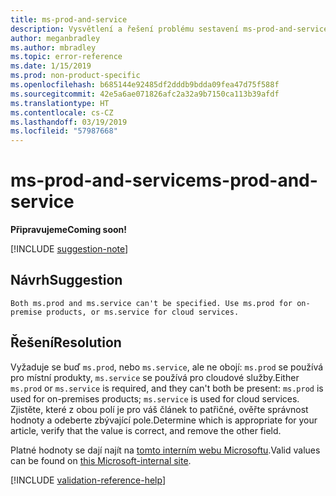 ```yaml
---
title: ms-prod-and-service
description: Vysvětlení a řešení problému sestavení ms-prod-and-service na webu Docs
author: meganbradley
ms.author: mbradley
ms.topic: error-reference
ms.date: 1/15/2019
ms.prod: non-product-specific
ms.openlocfilehash: b685144e92485df2dddb9bdda09fea47d75f588f
ms.sourcegitcommit: 42e5a6ae071826afc2a32a9b7150ca113b39afdf
ms.translationtype: HT
ms.contentlocale: cs-CZ
ms.lasthandoff: 03/19/2019
ms.locfileid: "57987668"
---
```

# <a name="ms-prod-and-service"></a><span data-ttu-id="0e9c9-103">ms-prod-and-service</span><span class="sxs-lookup"><span data-stu-id="0e9c9-103">ms-prod-and-service</span></span>

<span data-ttu-id="0e9c9-104">**Připravujeme**</span><span class="sxs-lookup"><span data-stu-id="0e9c9-104">**Coming soon!**</span></span>

[!INCLUDE [suggestion-note](includes/suggestion-note.md)]

## <a name="suggestion"></a><span data-ttu-id="0e9c9-105">Návrh</span><span class="sxs-lookup"><span data-stu-id="0e9c9-105">Suggestion</span></span>

`Both ms.prod and ms.service can't be specified. Use ms.prod for on-premise products, or ms.service for cloud services.`

## <a name="resolution"></a><span data-ttu-id="0e9c9-106">Řešení</span><span class="sxs-lookup"><span data-stu-id="0e9c9-106">Resolution</span></span>

<span data-ttu-id="0e9c9-107">Vyžaduje se buď `ms.prod`, nebo `ms.service`, ale ne obojí: `ms.prod` se používá pro místní produkty, `ms.service` se používá pro cloudové služby.</span><span class="sxs-lookup"><span data-stu-id="0e9c9-107">Either `ms.prod` or `ms.service` is required, and they can't both be present: `ms.prod` is used for on-premises products; `ms.service` is used for cloud services.</span></span> <span data-ttu-id="0e9c9-108">Zjistěte, které z obou polí je pro váš článek to patřičné, ověřte správnost hodnoty a odeberte zbývající pole.</span><span class="sxs-lookup"><span data-stu-id="0e9c9-108">Determine which is appropriate for your article, verify that the value is correct, and remove the other field.</span></span>

<span data-ttu-id="0e9c9-109">Platné hodnoty se dají najít na [tomto interním webu Microsoftu](https://docsmetadatatool.azurewebsites.net/allowlists).</span><span class="sxs-lookup"><span data-stu-id="0e9c9-109">Valid values can be found on [this Microsoft-internal site](https://docsmetadatatool.azurewebsites.net/allowlists).</span></span>

<!--make sure to add this file to your includes folder and verify the path-->
[!INCLUDE [validation-reference-help](includes/validation-reference-help.md)]
